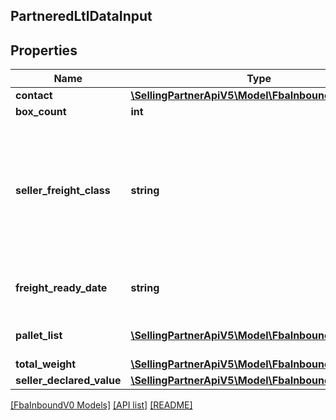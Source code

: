 ## PartneredLtlDataInput

## Properties

Name | Type | Description | Notes
------------ | ------------- | ------------- | -------------
**contact** | [**\SellingPartnerApiV5\Model\FbaInboundV0\Contact**](Contact.md) |  | [optional]
**box_count** | **int** |  | [optional]
**seller_freight_class** | **string** | The freight class of the shipment. For information about determining the freight class, contact the carrier. | [optional]
**freight_ready_date** | **string** | A date string in ISO 8601 format. | [optional]
**pallet_list** | [**\SellingPartnerApiV5\Model\FbaInboundV0\Pallet[]**](Pallet.md) | A list of pallet information. | [optional]
**total_weight** | [**\SellingPartnerApiV5\Model\FbaInboundV0\Weight**](Weight.md) |  | [optional]
**seller_declared_value** | [**\SellingPartnerApiV5\Model\FbaInboundV0\Amount**](Amount.md) |  | [optional]

[[FbaInboundV0 Models]](../) [[API list]](../../Api) [[README]](../../../README.md)
